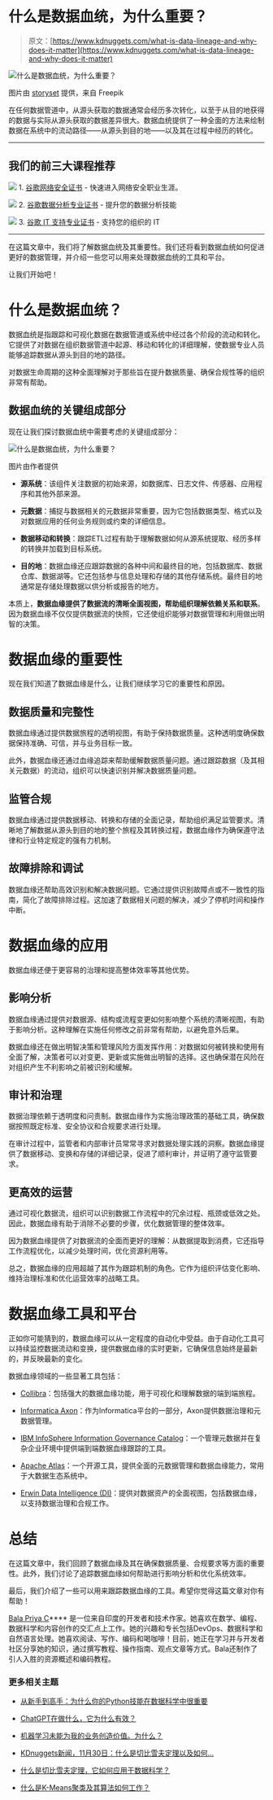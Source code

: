 # 什么是数据血统，为什么重要？

> 原文：[https://www.kdnuggets.com/what-is-data-lineage-and-why-does-it-matter](https://www.kdnuggets.com/what-is-data-lineage-and-why-does-it-matter)

![什么是数据血统，为什么重要？](../Images/6cdac078918bcdc3318dbe294ef144fa.png)

图片由 [storyset](https://www.freepik.com/free-vector/data-points-concept-illustration_8497396.htm#query=data%20lineage&position=0&from_view=search&track=ais&uuid=e1ab7fd5-a404-43db-8d0b-553ccb834e10) 提供，来自 Freepik

在任何数据管道中，从源头获取的数据通常会经历多次转化，以至于从目的地获得的数据与实际从源头获取的数据差异很大。数据血统提供了一种全面的方法来绘制数据在系统中的流动路径——从源头到目的地——以及其在过程中经历的转化。

* * *

## 我们的前三大课程推荐

![](../Images/0244c01ba9267c002ef39d4907e0b8fb.png) 1\. [谷歌网络安全证书](https://www.kdnuggets.com/google-cybersecurity) - 快速进入网络安全职业生涯。

![](../Images/e225c49c3c91745821c8c0368bf04711.png) 2\. [谷歌数据分析专业证书](https://www.kdnuggets.com/google-data-analytics) - 提升您的数据分析技能

![](../Images/0244c01ba9267c002ef39d4907e0b8fb.png) 3\. [谷歌 IT 支持专业证书](https://www.kdnuggets.com/google-itsupport) - 支持您的组织的 IT

* * *

在这篇文章中，我们将了解数据血统及其重要性。我们还将看到数据血统如何促进更好的数据管理，并介绍一些您可以用来处理数据血统的工具和平台。

让我们开始吧！

# 什么是数据血统？

数据血统是指跟踪和可视化数据在数据管道或系统中经过各个阶段的流动和转化。它提供了对数据在组织数据管道中起源、移动和转化的详细理解，使数据专业人员能够追踪数据从源头到目的地的路径。

对数据生命周期的这种全面理解对于那些旨在提升数据质量、确保合规性等的组织非常有帮助。

## 数据血统的关键组成部分

现在让我们探讨数据血统中需要考虑的关键组成部分：

![什么是数据血统，为什么重要？](../Images/9b729fd37c49e7c1dd6c98f930e1ee91.png)

图片由作者提供

+   **源系统**：该组件关注数据的初始来源，如数据库、日志文件、传感器、应用程序和其他外部来源。

+   **元数据**：捕捉与数据相关的元数据非常重要，因为它包括数据类型、格式以及对数据应用的任何业务规则或约束的详细信息。

+   **数据移动和转换**：跟踪ETL过程有助于理解数据如何从源系统提取、经历多样的转换并加载到目标系统。

+   **目的地**：数据血缘还应跟踪数据的各种中间和最终目的地，包括数据库、数据仓库、数据湖等。它还包括参与信息处理和存储的其他存储系统。最终目的地通常是存储处理数据以供分析或报告的地方。

本质上，**数据血缘提供了数据流的清晰全面视图，帮助组织理解依赖关系和联系**。因为数据血缘不仅仅提供数据流的快照，它还使组织能够对数据管理和利用做出明智的决策。

# 数据血缘的重要性

现在我们知道了数据血缘是什么，让我们继续学习它的重要性和原因。

## 数据质量和完整性

数据血缘通过提供数据旅程的透明视图，有助于保持数据质量。这种透明度确保数据保持准确、可信，并与业务目标一致。

此外，数据血缘还通过血缘追踪来帮助缓解数据质量问题。通过跟踪数据（及其相关元数据）的流动，组织可以快速识别并解决数据质量问题。

## 监管合规

数据血缘通过提供数据移动、转换和存储的全面记录，帮助组织满足监管要求。清晰地了解数据从源头到目的地的整个旅程及其转换过程，数据血缘作为确保遵守法律和行业特定规定的强有力机制。

## 故障排除和调试

数据血缘还帮助高效识别和解决数据问题。它通过提供识别故障点或不一致性的指南，简化了故障排除过程。这加速了数据相关问题的解决，减少了停机时间和操作中断。

# 数据血缘的应用

数据血缘还便于更容易的治理和提高整体效率等其他优势。

## 影响分析

数据血缘通过提供对数据源、结构或流程变更如何影响整个系统的清晰视图，有助于影响分析。这种理解在实施任何修改之前非常有帮助，以避免意外后果。

数据血缘还在做出明智决策和管理风险方面发挥作用：对数据如何被转换和使用有全面了解，决策者可以对变更、更新或实施做出明智的选择。这也确保潜在风险在对组织产生不利影响之前被识别和缓解。

## 审计和治理

数据治理依赖于透明度和问责制。数据血缘作为实施治理政策的基础工具，确保数据按照既定标准、安全协议和合规要求进行处理。

在审计过程中，监管者和内部审计员常常寻求对数据处理实践的洞察。数据血缘提供了数据移动、变换和存储的详细记录，促进了顺利审计，并证明了遵守监管要求。

## 更高效的运营

通过可视化数据流，组织可以识别数据工作流程中的冗余过程、瓶颈或低效之处。因此，数据血缘有助于消除不必要的步骤，优化数据管理的整体效率。

因为数据血缘提供了对数据流的全面而更好的理解：从数据提取到消费，它还指导工作流程优化，以减少处理时间，优化资源利用等。

总之，数据血缘的应用超越了其作为跟踪机制的角色。它作为组织评估变化影响、维持治理标准和优化运营效率的战略工具。

# 数据血缘工具和平台

正如你可能猜到的，数据血缘可以从一定程度的自动化中受益。由于自动化工具可以持续监控数据流动和变换，提供数据血缘的实时更新，它确保信息始终是最新的，并反映最新的变化。

数据血缘领域的一些显著工具包括：

+   [Collibra](https://www.collibra.com/us/en/products/data-lineage)：包括强大的数据血缘功能，用于可视化和理解数据的端到端旅程。

+   [Informatica Axon](https://www.informatica.com/in/products/data-quality/axon-data-governance.html)：作为Informatica平台的一部分，Axon提供数据治理和元数据管理。

+   [IBM InfoSphere Information Governance Catalog](https://www.ibm.com/products/information-governance-catalog)：一个管理元数据并在复杂企业环境中提供端到端数据血缘跟踪的工具。

+   [Apache Atlas](https://atlas.apache.org)：一个开源工具，提供全面的元数据管理和数据血缘能力，常用于大数据生态系统中。

+   [Erwin Data Intelligence (DI)](https://www.erwin.com/products/erwin-data-intelligence/)：提供对数据资产的全面视图，包括数据血缘，以支持数据治理和合规工作。

# 总结

在这篇文章中，我们回顾了数据血缘及其在确保数据质量、合规要求等方面的重要性。此外，我们讨论了追踪数据血缘如何帮助进行影响分析和优化系统效率。

最后，我们介绍了一些可以用来跟踪数据血缘的工具。希望你觉得这篇文章对你有帮助！

**[](https://twitter.com/balawc27)**[Bala Priya C](https://www.kdnuggets.com/wp-content/uploads/bala-priya-author-image-update-230821.jpg)**** 是一位来自印度的开发者和技术作家。她喜欢在数学、编程、数据科学和内容创作的交汇点上工作。她的兴趣和专长包括DevOps、数据科学和自然语言处理。她喜欢阅读、写作、编码和喝咖啡！目前，她正在学习并与开发者社区分享她的知识，通过撰写教程、操作指南、观点文章等方式。Bala还制作了引人入胜的资源概述和编码教程。

### 更多相关主题

+   [从新手到高手：为什么你的Python技能在数据科学中很重要](https://www.kdnuggets.com/novice-to-ninja-why-your-python-skills-matter-in-data-science)

+   [ChatGPT在做什么，它为什么有效？](https://www.kdnuggets.com/2023/04/chatgpt-work.html)

+   [机器学习未能为我的业务创造价值。为什么？](https://www.kdnuggets.com/2021/12/machine-learning-produce-value-business.html)

+   [KDnuggets新闻，11月30日：什么是切比雪夫定理以及如何…](https://www.kdnuggets.com/2022/n46.html)

+   [什么是切比雪夫定理，它如何应用于数据科学？](https://www.kdnuggets.com/2022/11/chebychev-theorem-apply-data-science.html)

+   [什么是K-Means聚类及其算法如何工作？](https://www.kdnuggets.com/2023/05/kmeans-clustering-algorithm-work.html)
